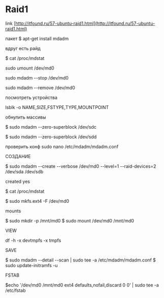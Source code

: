 # Raid1

link [http://itfound.ru/57-ubuntu-raid1.html](http://itfound.ru/57-ubuntu-raid1.html)

пакет $ apt-get install mdadm

вдруг есть райд

$ cat /proc/mdstat

sudo umount /dev/md0

sudo mdadm --stop /dev/md0

sudo mdadm --remove /dev/md0

посмотреть устройства 

lsblk -o NAME,SIZE,FSTYPE,TYPE,MOUNTPOINT

обнулить массивы

$ sudo mdadm --zero-superblock /dev/sdc

$ sudo mdadm --zero-superblock /dev/sdd

проверить конф sudo nano /etc/mdadm/mdadm.conf

СОЗДАНИЕ

$ sudo mdadm --create --verbose /dev/md0 --level=1 --raid-devices=2 /dev/sda /dev/sdb

created yes

$ cat /proc/mdstat

$ sudo mkfs.ext4 -F /dev/md0

mounts 

$ sudo mkdir -p /mnt/md0 $ sudo mount /dev/md0 /mnt/md0 

VIEW 

df -h -x devtmpfs -x tmpfs

SAVE 

$ sudo mdadm --detail --scan \| sudo tee -a /etc/mdadm/mdadm.conf $ sudo update-initramfs -u

FSTAB 

$echo '/dev/md0 /mnt/md0 ext4 defaults,nofail,discard 0 0' \| sudo tee -a /etc/fstab



